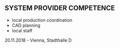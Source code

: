 ## SYSTEM PROVIDER COMPETENCE

+ local production coordination
+ CAD planning
+ local staff

20.11.2018 - Vienna, Stadthalle D 